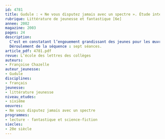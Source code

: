 ```yaml
---
id: 4781
title: Gudule : « Ne vous disputez jamais avec un spectre ». Étude intégrale (séquence)
rubrique: Littérature de jeunesse et fantastique [6e]
annee: 2002
magazine: 2003
pages: 24
description: 
  C’est en constatant l’engouement grandissant des jeunes pour les œuvres susceptibles de faire peur (livres ou films) que cet article se propose de faire lire ce livre de Gudule. Ce dernier permet d’aborder, dès la classe de sixième, un genre qui sera plus longuement étudié dans les niveaux suivants : le fantastique. Sans artifices ni êtres surnaturels, l’auteur explore le genre dans sa définition première : l’intrusion de l’irréel dans notre quotidien. Les jeunes s’identifient facilement soit au narrateur, un garçon de quatorze ans, soit à la petite sœur de dix ans possédée par une morte avide de vengeance. L’écrivain manie ici avec une parfaite maîtrise les ficelles du frisson. L’étude de l’œuvre est le pivot de la séquence, qui regroupe plusieurs activités écrites et orales et se prolonge par une recherche au CDI et par des questionnaires de lectures cursives portant sur un choix de livres donné dès le début de la séquence.
  Déroulement de la séquence : sept séances.
article_pdf: 4781.pdf
revue: L’école des lettres des collèges
auteurs:
- Françoise Chazelle
auteur_jeunesse:
- Gudule
disciplines:
- français
jeunesse:
- littérature jeunesse
niveau_etudes:
- sixième
oeuvres:
- Ne vous disputez jamais avec un spectre
programmes:
- lecture - fantastique et science-fiction
siecles:
- 20e siècle
---
```

